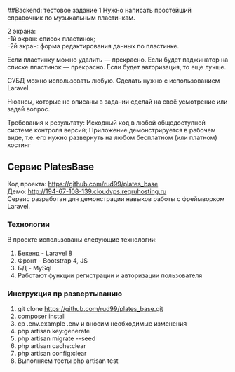 
##Backend: тестовое задание 1
Нужно написать простейший справочник по музыкальным пластинкам. 

2 экрана:  
-1й экран: список пластинок;  
-2й экран: форма редактирования данных по пластинке.

Если пластинку можно удалить — прекрасно. Если будет паджинатор на списке пластинок — прекрасно. Если будет авторизация, то еще лучше.

СУБД можно использовать любую. Сделать нужно с использованием Laravel.

Нюансы, которые не описаны в задании сделай на своё усмотрение или задай вопрос.

Требования к результату:
Исходный код в любой общедоступной системе контроля версий;
Приложение демонстрируется в рабочем виде, т.е. его нужно развернуть на любом бесплатном (или платном) хостинг

## Сервис PlatesBase
Код проекта: https://github.com/rud99/plates_base  
Демо: http://194-67-108-139.cloudvps.regruhosting.ru  
Сервис разработан для демонстрации навыков работы с фреймворком Laravel.

### Технологии
В проекте использованы следующие технологии:
1. Бекенд - Laravel 8
2. Фронт - Bootstrap 4, JS
3. БД - MySql
4. Работают функции регистрации и авторизации пользователя

### Инструкция пр развертыванию
1. git clone https://github.com/rud99/plates_base.git
2. composer install
3. cp .env.example .env и вносим необходимые изменения
4. php artisan key:generate
5. php artisan migrate --seed
6. php artisan cache:clear
7. php artisan config:clear
8. Выполняем тесты php artisan test
